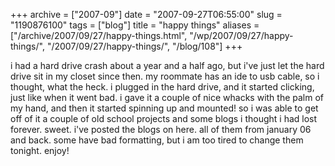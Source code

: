 +++
archive = ["2007-09"]
date = "2007-09-27T06:55:00"
slug = "1190876100"
tags = ["blog"]
title = "happy things"
aliases = ["/archive/2007/09/27/happy-things.html", "/wp/2007/09/27/happy-things/", "/2007/09/27/happy-things/", "/blog/108"]
+++

i had a hard drive crash about a year and a half ago, but i've just let
the hard drive sit in my closet since then. my roommate has an ide to usb
cable, so i thought, what the heck. i plugged in the hard drive, and it
started clicking, just like when it went bad. i gave it a couple of nice
whacks with the palm of my hand, and then it started spinning up and
mounted! so i was able to get off of it a couple of old school projects
and some blogs i thought i had lost forever. sweet. i've posted the blogs
on here. all of them from january 06 and back. some have bad formatting,
but i am too tired to change them tonight. enjoy!

